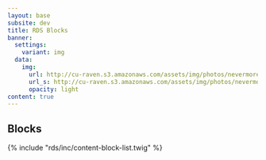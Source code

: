 ```yaml
---
layout: base
subsite: dev
title: RDS Blocks
banner:
  settings:
    variant: img
  data:
    img:
      url: http://cu-raven.s3.amazonaws.com/assets/img/photos/nevermore.jpg
      url_s: http://cu-raven.s3.amazonaws.com/assets/img/photos/nevermore-s.jpg
      opacity: light
content: true
---
```

##  Blocks
{% include "rds/inc/content-block-list.twig" %}


